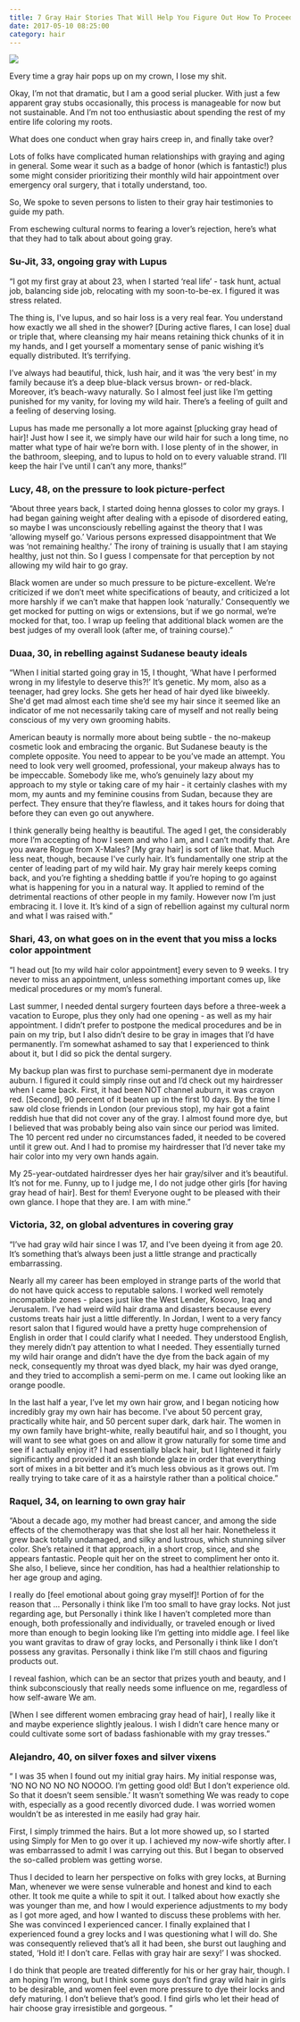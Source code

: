 ```yaml
---
title: 7 Gray Hair Stories That Will Help You Figure Out How To Proceed With Yours
date: 2017-05-10 08:25:00
category: hair
---
```


![](/images/8.jpg)

Every time a gray hair pops up on my crown, I lose my shit.

Okay, I’m not that dramatic, but I am a good serial plucker. With just a few apparent gray stubs occasionally, this process is manageable for now but not sustainable. And I’m not too enthusiastic about spending the rest of my entire life coloring my roots.

What does one conduct when gray hairs creep in, and finally take over?

Lots of folks have complicated human relationships with graying and aging in general. Some wear it such as a badge of honor (which is fantastic!) plus some might consider prioritizing their monthly wild hair appointment over emergency oral surgery, that i totally understand, too.

<!-- more -->

So, We spoke to seven persons to listen to their gray hair testimonies to guide my path.

From eschewing cultural norms to fearing a lover’s rejection, here’s what that they had to talk about about going gray.

### Su-Jit, 33, ongoing gray with Lupus

“I got my first gray at about 23, when I started ‘real life’ - task hunt, actual job, balancing side job, relocating with my soon-to-be-ex. I figured it was stress related.

The thing is, I've lupus, and so hair loss is a very real fear. You understand how exactly we all shed in the shower? [During active flares, I can lose] dual or triple that, where cleansing my hair means retaining thick chunks of it in my hands, and I get yourself a momentary sense of panic wishing it’s equally distributed. It’s terrifying.

I’ve always had beautiful, thick, lush hair, and it was ‘the very best’ in my family because it’s a deep blue-black versus brown- or red-black. Moreover, it’s beach-wavy naturally. So I almost feel just like I’m getting punished for my vanity, for loving my wild hair. There’s a feeling of guilt and a feeling of deserving losing.

Lupus has made me personally a lot more against [plucking gray head of hair]! Just how I see it, we simply have our wild hair for such a long time, no matter what type of hair we’re born with. I lose plenty of in the shower, in the bathroom, sleeping, and to lupus to hold on to every valuable strand. I’ll keep the hair I've until I can’t any more, thanks!”

### Lucy, 48, on the pressure to look picture-perfect

“About three years back, I started doing henna glosses to color my grays. I had began gaining weight after dealing with a episode of disordered eating, so maybe I was unconsciously rebelling against the theory that I was ‘allowing myself go.’ Various persons expressed disappointment that We was ‘not remaining healthy.’ The irony of training is usually that I am staying healthy, just not thin. So I guess I compensate for that perception by not allowing my wild hair to go gray.

Black women are under so much pressure to be picture-excellent. We’re criticized if we don’t meet white specifications of beauty, and criticized a lot more harshly if we can’t make that happen look ‘naturally.’ Consequently we get mocked for putting on wigs or extensions, but if we go normal, we’re mocked for that, too. I wrap up feeling that additional black women are the best judges of my overall look (after me, of training course).”

### Duaa, 30, in rebelling against Sudanese beauty ideals

“When I initial started going gray in 15, I thought, ‘What have I performed wrong in my lifestyle to deserve this?!’ It’s genetic. My mom, also as a teenager, had grey locks. She gets her head of hair dyed like biweekly. She'd get mad almost each time she’d see my hair since it seemed like an indicator of me not necessarily taking care of myself and not really being conscious of my very own grooming habits.

American beauty is normally more about being subtle - the no-makeup cosmetic look and embracing the organic. But Sudanese beauty is the complete opposite. You need to appear to be you’ve made an attempt. You need to look very well groomed, professional, your makeup always has to be impeccable. Somebody like me, who’s genuinely lazy about my approach to my style or taking care of my hair - it certainly clashes with my mom, my aunts and my feminine cousins from Sudan, because they are perfect. They ensure that they’re flawless, and it takes hours for doing that before they can even go out anywhere.

I think generally being healthy is beautiful. The aged I get, the considerably more I’m accepting of how I seem and who I am, and I can’t modify that. Are you aware Rogue from X-Males? [My gray hair] is sort of like that. Much less neat, though, because I've curly hair. It’s fundamentally one strip at the center of leading part of my wild hair. My gray hair merely keeps coming back, and you’re fighting a shedding battle if you’re hoping to go against what is happening for you in a natural way. It applied to remind of the detrimental reactions of other people in my family. However now I’m just embracing it. I love it. It’s kind of a sign of rebellion against my cultural norm and what I was raised with.”

### Shari, 43, on what goes on in the event that you miss a locks color appointment

“I head out [to my wild hair color appointment] every seven to 9 weeks. I try never to miss an appointment, unless something important comes up, like medical procedures or my mom’s funeral.

Last summer, I needed dental surgery fourteen days before a three-week a vacation to Europe, plus they only had one opening - as well as my hair appointment. I didn’t prefer to postpone the medical procedures and be in pain on my trip, but I also didn’t desire to be gray in images that I’d have permanently. I’m somewhat ashamed to say that I experienced to think about it, but I did so pick the dental surgery.

My backup plan was first to purchase semi-permanent dye in moderate auburn. I figured it could simply rinse out and I’d check out my hairdresser when I came back. First, it had been NOT channel auburn, it was crayon red. [Second], 90 percent of it beaten up in the first 10 days. By the time I saw old close friends in London (our previous stop), my hair got a faint reddish hue that did not cover any of the gray. I almost found more dye, but I believed that was probably being also vain since our period was limited. The 10 percent red under no circumstances faded, it needed to be covered until it grew out. And I had to promise my hairdresser that I’d never take my hair color into my very own hands again.

My 25-year-outdated hairdresser dyes her hair gray/silver and it’s beautiful. It’s not for me. Funny, up to I judge me, I do not judge other girls [for having gray head of hair]. Best for them! Everyone ought to be pleased with their own glance. I hope that they are. I am with mine.”

### Victoria, 32, on global adventures in covering gray

“I’ve had gray wild hair since I was 17, and I’ve been dyeing it from age 20. It’s something that’s always been just a little strange and practically embarrassing.

Nearly all my career has been employed in strange parts of the world that do not have quick access to reputable salons. I worked well remotely incompatible zones - places just like the West Lender, Kosovo, Iraq and Jerusalem. I’ve had weird wild hair drama and disasters because every customs treats hair just a little differently. In Jordan, I went to a very fancy resort salon that I figured would have a pretty huge comprehension of English in order that I could clarify what I needed. They understood English, they merely didn’t pay attention to what I needed. They essentially turned my wild hair orange and didn’t have the dye from the back again of my neck, consequently my throat was dyed black, my hair was dyed orange, and they tried to accomplish a semi-perm on me. I came out looking like an orange poodle.

In the last half a year, I’ve let my own hair grow, and I began noticing how incredibly gray my own hair has become. I've about 50 percent gray, practically white hair, and 50 percent super dark, dark hair. The women in my own family have bright-white, really beautiful hair, and so I thought, you will want to see what goes on and allow it grow naturally for some time and see if I actually enjoy it? I had essentially black hair, but I lightened it fairly significantly and provided it an ash blonde glaze in order that everything sort of mixes in a bit better and it’s much less obvious as it grows out. I’m really trying to take care of it as a hairstyle rather than a political choice.”

### Raquel, 34, on learning to own gray hair

“About a decade ago, my mother had breast cancer, and among the side effects of the chemotherapy was that she lost all her hair. Nonetheless it grew back totally undamaged, and silky and lustrous, which stunning silver color. She’s retained it that approach, in a short crop, since, and she appears fantastic. People quit her on the street to compliment her onto it. She also, I believe, since her condition, has had a healthier relationship to her age group and aging.

I really do [feel emotional about going gray myself]! Portion of for the reason that … Personally i think like I’m too small to have gray locks. Not just regarding age, but Personally i think like I haven’t completed more than enough, both professionally and individually, or traveled enough or lived more than enough to begin looking like I’m getting into middle age. I feel like you want gravitas to draw of gray locks, and Personally i think like I don’t possess any gravitas. Personally i think like I’m still chaos and figuring products out.

I reveal fashion, which can be an sector that prizes youth and beauty, and I think subconsciously that really needs some influence on me, regardless of how self-aware We am.

[When I see different women embracing gray head of hair], I really like it and maybe experience slightly jealous. I wish I didn’t care hence many or could cultivate some sort of badass fashionable with my gray tresses.”

### Alejandro, 40, on silver foxes and silver vixens

“ I was 35 when I found out my initial gray hairs. My initial response was, ‘NO NO NO NO NO NOOOO. I’m getting good old! But I don’t experience old. So that it doesn’t seem sensible.’ It wasn’t something We was ready to cope with, especially as a good recently divorced dude. I was worried women wouldn’t be as interested in me easily had gray hair.

First, I simply trimmed the hairs. But a lot more showed up, so I started using Simply for Men to go over it up. I achieved my now-wife shortly after. I was embarrassed to admit I was carrying out this. But I began to observed the so-called problem was getting worse.

Thus I decided to learn her perspective on folks with grey locks, at Burning Man, whenever we were sense vulnerable and honest and kind to each other. It took me quite a while to spit it out. I talked about how exactly she was younger than me, and how I would experience adjustments to my body as I got more aged, and how I wanted to discuss these problems with her. She was convinced I experienced cancer. I finally explained that I experienced found a grey locks and I was questioning what I will do. She was consequently relieved that’s all it had been, she burst out laughing and stated, ‘Hold it! I don’t care. Fellas with gray hair are sexy!’ I was shocked.

I do think that people are treated differently for his or her gray hair, though. I am hoping I’m wrong, but I think some guys don’t find gray wild hair in girls to be desirable, and women feel even more pressure to dye their locks and defy maturing. I don’t believe that’s good. I find girls who let their head of hair choose gray irresistible and gorgeous. ”